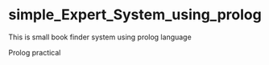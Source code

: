 # simple_Expert_System_using_prolog
This is small book finder system using prolog language

Prolog practical
